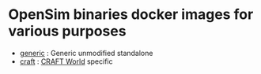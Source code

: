 # OpenSim binaries docker images for various purposes

* [generic](generic) : Generic unmodified standalone 
* [craft](craft) : [CRAFT World](http://www.craft-world.org) specific 

